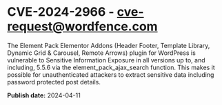 # CVE-2024-2966 - cve-request@wordfence.com

The Element Pack Elementor Addons (Header Footer, Template Library, Dynamic Grid & Carousel, Remote Arrows) plugin for WordPress is vulnerable to Sensitive Information Exposure in all versions up to, and including, 5.5.6 via the  element_pack_ajax_search function. This makes it possible for unauthenticated attackers to extract sensitive data including password protected post details.

**Publish date:** 2024-04-11
